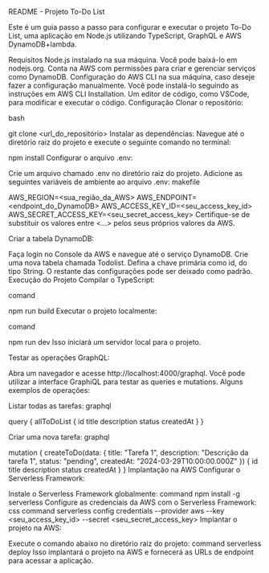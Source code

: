 README - Projeto To-Do List

Este é um guia passo a passo para configurar e executar o projeto To-Do List, uma aplicação em Node.js utilizando TypeScript, GraphQL e AWS DynamoDB+lambda.

Requisitos
Node.js instalado na sua máquina. Você pode baixá-lo em nodejs.org.
Conta na AWS com permissões para criar e gerenciar serviços como DynamoDB.
Configuração do AWS CLI na sua máquina, caso deseje fazer a configuração manualmente. Você pode instalá-lo seguindo as instruções em AWS CLI Installation.
Um editor de código, como VSCode, para modificar e executar o código.
Configuração
Clonar o repositório:

bash

git clone <url_do_repositório>
Instalar as dependências:
Navegue até o diretório raiz do projeto e execute o seguinte comando no terminal:

npm install
Configurar o arquivo .env:

Crie um arquivo chamado .env no diretório raiz do projeto.
Adicione as seguintes variáveis de ambiente ao arquivo .env:
makefile

AWS_REGION=<sua_região_da_AWS>
AWS_ENDPOINT=<endpoint_do_DynamoDB>
AWS_ACCESS_KEY_ID=<seu_access_key_id>
AWS_SECRET_ACCESS_KEY=<seu_secret_access_key>
Certifique-se de substituir os valores entre <...> pelos seus próprios valores da AWS.

Criar a tabela DynamoDB:

Faça login no Console da AWS e navegue até o serviço DynamoDB.
Crie uma nova tabela chamada Todolist.
Defina a chave primária como id, do tipo String.
O restante das configurações pode ser deixado como padrão.
Execução do Projeto
Compilar o TypeScript:

comand

npm run build
Executar o projeto localmente:

comand

npm run dev
Isso iniciará um servidor local para o projeto.

Testar as operações GraphQL:

Abra um navegador e acesse http://localhost:4000/graphql.
Você pode utilizar a interface GraphiQL para testar as queries e mutations.
Alguns exemplos de operações:

Listar todas as tarefas:
graphql

query {
allToDoList {
id
title
description
status
createdAt
}
}

Criar uma nova tarefa:
graphql

mutation {
createToDo(data: {
title: "Tarefa 1",
description: "Descrição da tarefa 1",
status: "pending",
createdAt: "2024-03-29T10:00:00.000Z"
}) {
id
title
description
status
createdAt
}
}
Implantação na AWS
Configurar o Serverless Framework:

Instale o Serverless Framework globalmente:
command
npm install -g serverless
Configure as credenciais da AWS com o Serverless Framework:
css
command
serverless config credentials --provider aws --key <seu_access_key_id> --secret <seu_secret_access_key>
Implantar o projeto na AWS:

Execute o comando abaixo no diretório raiz do projeto:
command
serverless deploy
Isso implantará o projeto na AWS e fornecerá as URLs de endpoint para acessar a aplicação.
